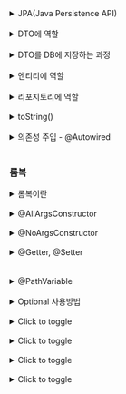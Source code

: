 <details>
  <summary>JPA(Java Persistence API)</summary>
  자바 언어로 DB에 명령을 내리는 도구로, 데이터를 객체 지향적으로 관리할 수 있게 해 줍니다.
</details>
<br>
<details>
  <summary>DTO에 역할</summary>
폼 데이터에 실어 보낸 데이터는 서버의 컨트롤러가 객체에 담아 받는데, 이 객체를 DTO(Data Transfer Object)라고 합니다. DTO로 받은 데이터는 최종적으로 데이터베이스(DB, Database)에 저장됩니다.
</details>   
<br>
<details>
  <summary>DTO를 DB에 저장하는 과정</summary>
DTO를 엔티티로 변환한 후 리파지터리를 이용해 엔티티를 DB에 저장합니다
</details>   
<br>
<details>
  <summary>엔티티에 역할</summary>
  자바 객체를 DB가 이해할 수 있게 만든 것으로, 이를 기반으로 테이블이 만들어집니다.
</details>
<br>
<details>
  <summary>리포지토리에 역할</summary>
  엔티티가 DB 속 테이블에 저장 및 관리될 수 있게 하는 인터페이스입니다.
</details>
<br>
<details>
  <summary>toString()</summary>
  데이터를 잘 받았는지 확인
</details>
<br>

<details>
  <summary>의존성 주입 - @Autowired</summary>
외부에서 만들어진 객체를 필요한 곳으로 가져오는 기법을 의존성 주입(DI, Dependency Injection)이라고 합니다. 스프링 부트는 @Autowired 어노테이션으로 의존성 주입을 할 수 있습니다.
</details>
<br>

### 롬복

<details>
  <summary>롬복이란</summary>
  코드를 간소화해 주는 라이브러리이다.   
  개발하다 보면 getter(), setter(), constructor(), toString()과 같은 필수 메서드를 사용하기 마련인데요. 이를 매번 작성하는 것은 생각보다 번거롭습니다. 스마트하지만 게으른 개발자들은 이런 반복을 없애려 했고, 그래서 나온 도구가 바로 롬복입니다.   
  <br>
  @AllArgsConstructor, @ToString의 구현 방식에 대해 알아봐도 좋을 것 같다.
</details>
<br>
<details>
  <summary>@AllArgsConstructor</summary>
당신이 로봇을 만든다고 합니다. 이 로봇에 필요한 부품이 여러 개 있는데, 모든 부품을 한 번에 조립해서 완벽한 로봇을 만들고 싶다면, @AllArgsConstructor를 사용하는 것과 비슷합니다. 즉, 이 어노테이션은 클래스의 모든 필드를 포함하는 생성자를 자동으로 만들어 줍니다. 모든 필드가 필요한 매개변수로 들어간 생성자가 자동으로 만들어진다고 생각하면 됩니다.

- 이 애너테이션은 클래스의 모든 필드를 인자로 하는 생성자를 생성합니다.
- 생성자를 수동으로 작성하는 번거로움을 줄여줍니다.

```java
@AllArgsConstructor
public class Person {
    private String name;
    private int age;
    // getters and setters
}

//사용했을때
public class Person {
    private String name;
    private int age;

    public Person(String name, int age) {
        this.name = name;
        this.age = age;
    }
}
```

</details>
<br>
<details>
  <summary>@NoArgsConstructor</summary>
이번에는 로봇을 만드는데, 아무런 부품도 처음부터 조립하지 않고 그냥 빈 껍데기만 만들고 시작한다고 생각해 보세요. 나중에 필요한 부품을 하나씩 추가하겠다는 계획이라면, 이는 @NoArgsConstructor가 하는 일과 같습니다.

- 파라미터가 없는 디폴트 생성자를 자동으로 생성한다. 
- 이 어노테이션을 사용하면, 클래스에 명시적으로 선언된 생성자가 없더라도 인스턴스를 생성할 수 있다.
```java
@NoArgsConstructor
    public class Person {
    private String name;
    private int age;
    // getters and setters
}
//NoArgsConstructor 사용하면 Java 코드는 다음과 같아진다.

public class Person {
private String name;
private int age;

	public Person(){}
}
```
</details>
<br>
<details>
  <summary>@Getter, @Setter</summary>

1. @Getter
   2. 당신이 큰 빌딩의 보안 관리자입니다. 각 방에는 중요한 자료가 저장되어 있고, 사람들이 자료를 보기 위해 먼저 보안 관리자인 당신의 허락을 받아야 합니다. 당신은 각 방의 문을 열어줄 수 있는 열쇠를 가지고 있습니다. 여기서 @Getter는 그 열쇠와 같습니다. 객체의 필드에 대해 정보(값)를 '가져오는' 열쇠를 제공합니다. 즉, 클래스의 필드 값을 안전하게 읽을 수 있도록 허용하는 메소드를 자동으로 만들어 줍니다.
2. @Setter
   3. 이번에는 빌딩의 보안 관리자가 방의 자료를 업데이트해야 할 때를 상상해보세요. 이때도 당신은 그 방의 문을 열어 자료를 업데이트할 수 있는 열쇠를 사용합니다. @Setter는 그러한 열쇠의 역할을 합니다. 객체의 필드에 새로운 값이 필요할 때, 안전하게 '설정할' 수 있도록 하는 메소드를 자동으로 생성해줍니다. 즉, 클래스 필드에 값을 쓸 수 있도록 해주는 메소드를 만들어 줍니다.
2. 
</details>
<br>
<br>
<details>
  <summary>@PathVariable</summary>
  URL 요청으로 들어온 전달값을 컨트롤러의 매개변수로 가져오는 어노테이션입니다.
</details>
<br>
<details>
  <summary>Optional 사용방법</summary>
  Optional은 Java 8에서 도입된 유틸리티 클래스로, 객체의 존재 여부를 나타내는 컨테이너입니다. 
Optional을 사용하면 null을 직접 다루는 것보다 더 안전하게 코드를 작성할 수 있으며, NullPointerException을 피할 수 있습니다.
</details>
<br>
<details>
  <summary>Click to toggle</summary>
  This is the content that can be toggled. It will appear or disappear when you click on "Click to toggle".
</details>
<br>
<details>
  <summary>Click to toggle</summary>
  This is the content that can be toggled. It will appear or disappear when you click on "Click to toggle".
</details>
<br>
<details>
  <summary>Click to toggle</summary>
  This is the content that can be toggled. It will appear or disappear when you click on "Click to toggle".
</details>
<br>
<details>
  <summary>Click to toggle</summary>
  This is the content that can be toggled. It will appear or disappear when you click on "Click to toggle".
</details>